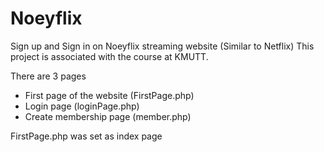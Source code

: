 # Noeyflix
Sign up and Sign in on Noeyflix streaming website (Similar to Netflix) This project is associated with the course at KMUTT.

There are 3 pages
- First page of the website (FirstPage.php)
- Login page (loginPage.php)
- Create membership page (member.php)

FirstPage.php was set as index page

